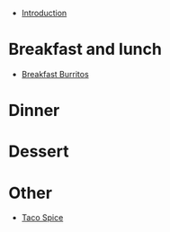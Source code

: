 - [Introduction](./intro.md)

# Breakfast and lunch
- [Breakfast Burritos](./brunch/breakfast_burritos.md)

# Dinner

# Dessert

# Other
- [Taco Spice](./template.md)